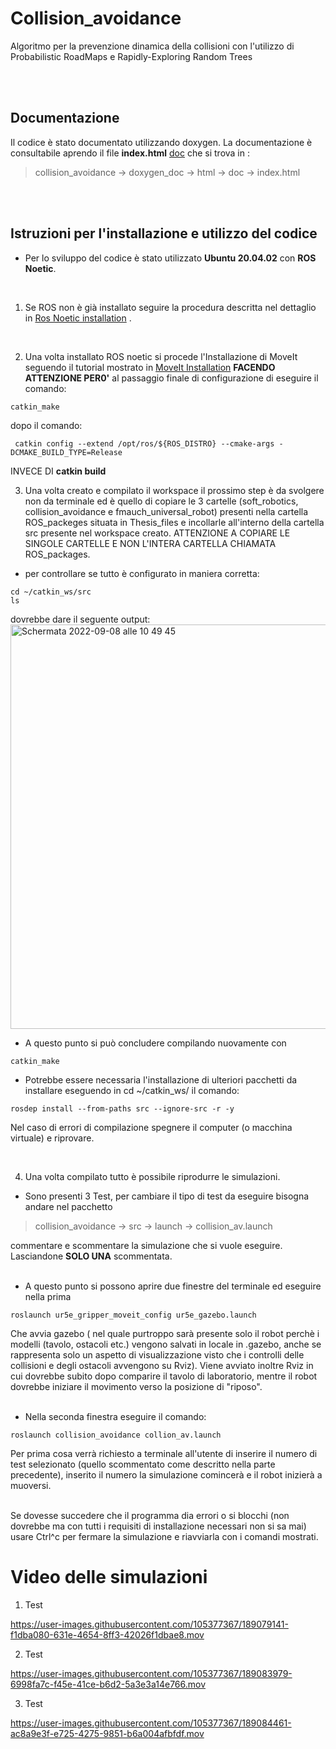 # Collision_avoidance
Algoritmo per la prevenzione dinamica della collisioni con l'utilizzo di Probabilistic RoadMaps e Rapidly-Exploring Random Trees

<br/>
<br/>

## Documentazione

Il codice è stato documentato utilizzando doxygen. La documentazione è consultabile aprendo il file **index.html** [doc](https://github.com/MarcoBofa/Collision_avoidance/tree/main/ROS_packages/collision_avoidance/doxygen_doc/html) che si trova in :

> collision_avoidance -> doxygen_doc -> html -> doc -> index.html

<br/>
<br/>


## Istruzioni per l'installazione e utilizzo del codice

- Per lo sviluppo del codice è stato utilizzato **Ubuntu 20.04.02** con **ROS Noetic**.
<br/>

1. Se ROS non è già installato seguire la procedura descritta nel dettaglio in [Ros Noetic installation](http://wiki.ros.org/noetic/Installation/Ubuntu) .

<br/>

2. Una volta installato ROS noetic si procede l'Installazione di MoveIt seguendo il tutorial mostrato in [MoveIt Installation](https://rosplanning.github.io/moveit_tutorials/doc/getting_started/getting_started.html) **FACENDO ATTENZIONE PER0'** al passaggio finale di configurazione di eseguire il comando:

```
catkin_make    
```
dopo il comando:
```
 catkin config --extend /opt/ros/${ROS_DISTRO} --cmake-args -DCMAKE_BUILD_TYPE=Release
```
INVECE DI  **catkin build**
<br/>


3. Una volta creato e compilato il workspace il prossimo step è da svolgere non da terminale ed è quello di copiare le 3 cartelle (soft_robotics, collision_avoidance e fmauch_universal_robot) presenti nella cartella ROS_packeges situata in Thesis_files e incollarle all'interno della cartella src presente nel workspace creato. ATTENZIONE A COPIARE LE SINGOLE CARTELLE E NON L'INTERA CARTELLA CHIAMATA ROS_packages.

- per controllare se tutto è configurato in maniera corretta:
  
```
cd ~/catkin_ws/src
ls 
```
dovrebbe dare il seguente output:
<br/>
<img width="647" alt="Schermata 2022-09-08 alle 10 49 45" src="https://user-images.githubusercontent.com/105377367/189078871-f4bf9833-2c92-44b1-8578-252b6dbdb0e3.png">
<br/>

- A questo punto si può concludere compilando nuovamente con 
 
```
catkin_make
```

- Potrebbe essere necessaria l'installazione di ulteriori pacchetti da installare eseguendo in cd ~/catkin_ws/ il comando:
```
rosdep install --from-paths src --ignore-src -r -y
```

Nel caso di errori di compilazione spegnere il computer (o macchina virtuale) e riprovare.


<br/>


4. Una volta compilato tutto è possibile riprodurre le simulazioni. 

- Sono presenti 3 Test, per cambiare il tipo di test da eseguire bisogna andare nel pacchetto
> collision_avoidance -> src -> launch -> collision_av.launch

commentare e scommentare la simulazione che si vuole eseguire.
Lasciandone **SOLO UNA** scommentata.
<br/>
<br/>

- A questo punto si possono aprire due finestre del terminale ed eseguire nella prima 

```
roslaunch ur5e_gripper_moveit_config ur5e_gazebo.launch
```

Che avvia gazebo ( nel quale purtroppo sarà presente solo il robot perchè i modelli (tavolo, ostacoli etc.) vengono salvati in locale in .gazebo, anche se rappresenta solo un aspetto di visualizzazione visto che i controlli delle collisioni e degli ostacoli avvengono su Rviz). 
Viene avviato inoltre Rviz in cui dovrebbe subito dopo comparire il tavolo di laboratorio, mentre il robot dovrebbe iniziare il movimento verso la posizione di "riposo".
<br/>
<br/>

- Nella seconda finestra eseguire il comando:
```
roslaunch collision_avoidance collion_av.launch
```

Per prima cosa verrà richiesto a terminale all'utente di inserire il numero di test selezionato (quello scommentato come descritto nella parte precedente), inserito il numero la simulazione comincerà e il robot inizierà a muoversi. 
<br/>
<br/>


Se dovesse succedere che il programma dia errori o si blocchi (non dovrebbe ma con tutti i requisiti di installazione necessari non si sa mai) usare Ctrl^c per fermare la simulazione e riavviarla con i comandi mostrati.

# Video delle simulazioni

1. Test

https://user-images.githubusercontent.com/105377367/189079141-f1dba080-631e-4654-8ff3-42026f1dbae8.mov

2. Test

https://user-images.githubusercontent.com/105377367/189083979-6998fa7c-f45e-41ce-b6d2-5a3e3a14e766.mov

3. Test

https://user-images.githubusercontent.com/105377367/189084461-ac8a9e3f-e725-4275-9851-b6a004afbfdf.mov

